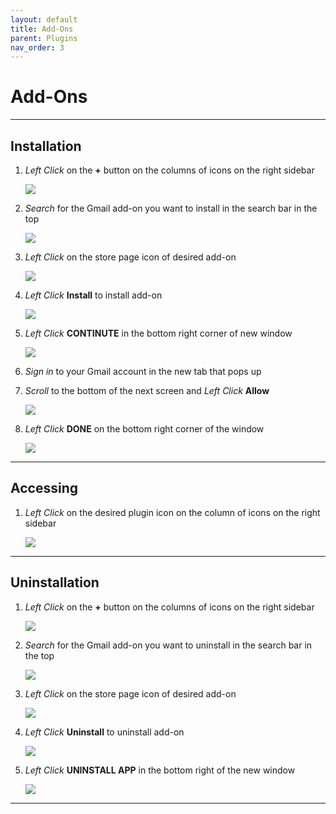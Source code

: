 ```yaml
---
layout: default
title: Add-Ons
parent: Plugins
nav_order: 3
---
```


# Add-Ons

---

## Installation

1. *Left Click* on the **+** button on the columns of icons on the right sidebar

    <img src = "https://github.com/Joonior-Programmer/Gmail_Docs/blob/master/assets/images/addAddOn.png?raw=true">

2. *Search* for the Gmail add-on you want to install in the search bar in the top

    <img src = "https://github.com/Joonior-Programmer/Gmail_Docs/blob/master/assets/images/searchAddOn.png?raw=true">

3. *Left Click* on the store page icon of desired add-on

    <img src = "https://github.com/Joonior-Programmer/Gmail_Docs/blob/master/assets/images/storeAddOn.png?raw=true">

4. *Left Click* **Install** to install add-on

    <img src = "https://github.com/Joonior-Programmer/Gmail_Docs/blob/master/assets/images/installAddOn.png?raw=true">

5. *Left Click* **CONTINUTE** in the bottom right corner of new window

    <img src = "https://github.com/Joonior-Programmer/Gmail_Docs/blob/master/assets/images/confirmAddOn.png?raw=true">

6. *Sign in* to your Gmail account in the new tab that pops up

7. *Scroll* to the bottom of the next screen and *Left Click* **Allow**

    <img src = "https://github.com/Joonior-Programmer/Gmail_Docs/blob/master/assets/images/allowAddOn.png?raw=true">

8. *Left Click* **DONE** on the bottom right corner of the window

    <img src = "https://github.com/Joonior-Programmer/Gmail_Docs/blob/master/assets/images/doneAddOn.png?raw=true">

---

## Accessing

1. *Left Click* on the desired plugin icon on the column of icons on the right sidebar

    <img src = "https://github.com/Joonior-Programmer/Gmail_Docs/blob/master/assets/images/accessAddOn.png?raw=true">

---

## Uninstallation

1. *Left Click* on the **+** button on the columns of icons on the right sidebar

    <img src = "https://github.com/Joonior-Programmer/Gmail_Docs/blob/master/assets/images/addAddOn.png?raw=true">

2. *Search* for the Gmail add-on you want to uninstall in the search bar in the top

    <img src = "https://github.com/Joonior-Programmer/Gmail_Docs/blob/master/assets/images/searchAddOn.png?raw=true">

3. *Left Click* on the store page icon of desired add-on

    <img src = "https://github.com/Joonior-Programmer/Gmail_Docs/blob/master/assets/images/storeInstalledAddOn.png?raw=true">

4. *Left Click* **Uninstall** to uninstall add-on

    <img src = "https://github.com/Joonior-Programmer/Gmail_Docs/blob/master/assets/images/uninstallAddOn.png?raw=true">

5. *Left Click* **UNINSTALL APP** in the bottom right of the new window

    <img src = "https://github.com/Joonior-Programmer/Gmail_Docs/blob/master/assets/images/uninstallAppAddOn.png?raw=true">

---
